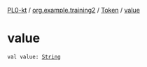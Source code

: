 [PL0-kt](../../index.md) / [org.example.training2](../index.md) / [Token](index.md) / [value](./value.md)

# value

`val value: `[`String`](https://kotlinlang.org/api/latest/jvm/stdlib/kotlin/-string/index.html)